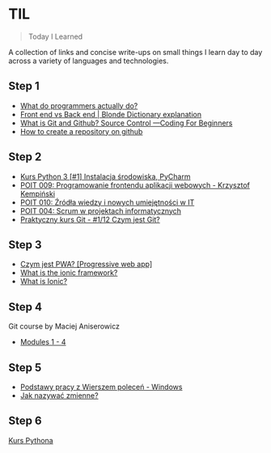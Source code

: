 # TIL
> Today I Learned

A collection of links and concise write-ups on small things I learn day to day across a variety of languages and technologies.

## Step 1

- [What do programmers actually do?](https://www.youtube.com/watch?v=FVdQETvHBoE) 
- [Front end vs Back end | Blonde Dictionary explanation](https://www.youtube.com/watch?v=NlpK0-TLrjw)
- [What is Git and Github? Source Control —Coding For Beginners](https://www.youtube.com/watch?v=3bchX_7ANQc)
- [How to create a repository on github](https://help.github.com/en/articles/create-a-repo)

## Step 2

- [Kurs Python 3 [#1] Instalacja środowiska, PyCharm](https://www.youtube.com/watch?v=NN5Pht2FRWs)
- [POIT 009: Programowanie frontendu aplikacji webowych - Krzysztof Kempiński](https://www.youtube.com/watch?v=vtn7UhAJrDU)
- [POIT 010: Źródła wiedzy i nowych umiejętności w IT](https://www.youtube.com/watch?v=r5xV34C5Bek&list=WL&index=3&t=0s)
- [POIT 004: Scrum w projektach informatycznych](https://www.youtube.com/watch?v=m0LApgEcDrg&list=WL&index=3)
- [Praktyczny kurs Git - #1/12 Czym jest Git?](https://www.youtube.com/watch?v=D6EI7EbEN4Q&t=19s)

## Step 3

- [Czym jest PWA? [Progressive web app]](https://www.youtube.com/watch?v=c17A42sIRRg&fbclid=IwAR05d8CigXYEfQZSvFFaGewwk-Eeyqtvau4G5gNmXH3YqYa7d06c4W2i4C8)
- [What is the ionic framework?](https://www.youtube.com/watch?v=-elYdVXEzVw&fbclid=IwAR2aOfSJpH3CytodfF4g-LASY9E0GgnuDn4scXlRGfMFUOkukvJRfbl4Lho)
- [What is Ionic?](https://www.youtube.com/watch?v=DpR0M_Mo6rU&fbclid=IwAR3zJv8jo_DMU3M3qWXMV1qgxhyoP8QVgXZVabRk3QByliYMCPKhWmoY4Zc)

## Step 4
Git course by Maciej Aniserowicz
- [Modules 1 - 4](https://edu.devstyle.pl/git/)

## Step 5
- [Podstawy pracy z Wierszem poleceń - Windows](https://www.youtube.com/watch?v=gohuR6-wT0Y)
- [Jak nazywać zmienne?](http://mrowqa.pl/wpisy/jak-nazywac-zmienne/)

## Step 6
[Kurs Pythona](https://www.youtube.com/watch?v=NN5Pht2FRWs&list=PLdBHMlEKo8UcOaykMssI1_X6ui0tzTNoH&index=1)
